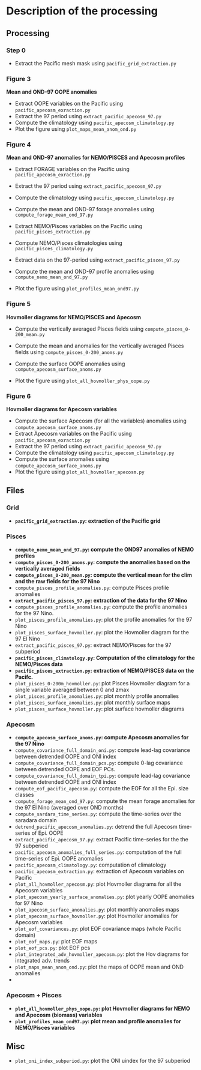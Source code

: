 # Description of the processing

## Processing

### Step 0

- Extract the Pacific mesh mask using `pacific_grid_extraction.py`

### Figure 3

**Mean and OND-97 OOPE anomalies**

- Extract OOPE variables on the Pacific using `pacific_apecosm_exraction.py`
- Extract the 97 period using `extract_pacific_apecosm_97.py`
- Compute the climatology using `pacific_apecosm_climatology.py`
- Plot the figure using `plot_maps_mean_anom_ond.py`

### Figure 4

**Mean and OND-97 anomalies for NEMO/PISCES and Apecosm profiles**

- Extract FORAGE variables on the Pacific using `pacific_apecosm_exraction.py`
- Extract the 97 period using `extract_pacific_apecosm_97.py`
- Compute the climatology using `pacific_apecosm_climatology.py`
- Compute the mean and OND-97 forage anomalies using `compute_forage_mean_ond_97.py`

- Extract NEMO/Pisces variables on the Pacific using `pacific_pisces_extraction.py`
- Compute NEMO/Pisces climatologies using `pacific_pisces_climatology.py`
- Extract data on the 97-period using `extract_pacific_pisces_97.py`
- Compute the mean and OND-97 profile anomalies using `compute_nemo_mean_ond_97.py`

- Plot the figure using `plot_profiles_mean_ond97.py`

### Figure 5

**Hovmoller diagrams for NEMO/PISCES and Apecosm**

- Compute the vertically averaged Pisces fields using `compute_pisces_0-200_mean.py`
- Compute the mean and anomalies for the vertically averaged Pisces fields using `compute_pisces_0-200_anoms.py`

- Compute the surface OOPE anomalies using `compute_apecosm_surface_anoms.py`

- Plot the figure using `plot_all_hovmoller_phys_oope.py`

### Figure 6

**Hovmoller diagrams for Apecosm variables**

- Compute the surface Apecosm (for all the variables) anomalies using `compute_apecosm_surface_anoms.py`
- Extract Apecosm variables on the Pacific using `pacific_apecosm_exraction.py`
- Extract the 97 period using `extract_pacific_apecosm_97.py`
- Compute the climatology using `pacific_apecosm_climatology.py`
- Compute the surface anomalies using `compute_apecosm_surface_anoms.py`
- Plot the figure using `plot_all_hovmoller_apecosm.py`

## Files

### Grid

- **`pacific_grid_extraction.py`: extraction of the Pacific grid**

### Pisces 

- **`compute_nemo_mean_ond_97.py`: compute the OND97 anomalies of NEMO profiles**
- **`compute_pisces_0-200_anoms.py`: compute the anomalies based on the vertically averaged fields**
- **`compute_pisces_0-200_mean.py`: compute the vertical mean for the clim and the raw fields for the 97 Nino**
- `compute_pisces_profile_anomalies.py`: compute Pisces profile anomalies
- **`extract_pacific_pisces_97.py`: extraction of the data for the 97 Nino**
- `compute_pisces_profile_anomalies.py`: compute the profile anomalies for the 97 Nino.
- `plot_pisces_profile_anomalies.py`: plot the profile anomalies for the 97 Nino
- `plot_pisces_surface_hovmoller.py`: plot the Hovmoller diagram for the 97 El Nino
- `extract_pacific_pisces_97.py`: extract NEMO/Pisces for the 97 subperiod
- **`pacific_pisces_climatology.py`: Computation of the climatology for the NEMO/Pisces data**
- **`pacific_pisces_extraction.py`: extraction of NEMO/PISCES data on the Pacifc.**
- `plot_pisces_0-200m_hovmoller.py`: plot Pisces Hovmoller diagram for a single variable averaged between 0 and zmax
- `plot_pisces_profile_anomalies.py`: plot monthly profile anomalies
- `plot_pisces_surface_anomalies.py`: plot monthly surface maps
- `plot_pisces_surface_hovmoller.py`: plot surface hovmoller diagrams

### Apecosm

- **`compute_apecosm_surface_anoms.py`: compute Apecosm anomalies for the 97 Nino**
- `compute_covariance_full_domain_oni.py`: compute lead-lag covariance between detrended OOPE and ONI index
- `compute_covariance_full_domain_pcs.py`: compute 0-lag covariance between detrended OOPE and EOF PCs.
- `compute_covariance_full_domain_tpi.py`: compute lead-lag covariance between detrended OOPE and ONI index
- `compute_eof_pacific_apecosm.py`: compute the EOF for all the Epi. size classes
- `compute_forage_mean_ond_97.py`: compute the mean forage anomalies for the 97 El Nino (averaged over OND months)
- `compute_sardara_time_series.py`: compute the time-series over the saradara domain
- `detrend_pacific_apecosm_anomalies.py`: detrend the full Apecosm time-series of Epi. OOPE
- `extract_pacific_apecosm_97.py`: extract Pacific time-series for the the 97 subperiod
- `pacific_apecosm_anomalies_full_series.py`: computation of the full time-series of Epi. OOPE anomalies
- `pacific_apecosm_climatology.py`: computation of climatology
- `pacific_apecosm_extraction.py`: extraction of Apecosm variables on Pacific
- `plot_all_hovmoller_apecosm.py`: plot Hovmoller diagrams for all the Apecosm variables
- `plot_apecosm_yearly_surface_anomalies.py`: plot yearly OOPE anomalies for 97 Nino
- `plot_apecosm_surface_anomalies.py`: plot monthly anomalies maps
- `plot_apecosm_surface_hovmoller.py`: plot Hovmoller anomalies for Apecosm variables
- `plot_eof_covariances.py`: plot EOF covariance maps (whole Pacific domain)
- `plot_eof_maps.py`: plot EOF maps
- `plot_eof_pcs.py`: plot EOF pcs
- `plot_integrated_adv_hovmoller_apecosm.py`: plot the Hov diagrams for integrated adv. trends
- `plot_maps_mean_anom_ond.py`: plot the maps of OOPE mean and OND anomalies
- 

### Apecosm + Pisces  

- **`plot_all_hovmoller_phys_oope.py`: plot Hovmoller diagrams for NEMO and Apecosm (biomass) variables**
- **`plot_profiles_mean_ond97.py`: plot mean and profile anomalies for NEMO/Pisces variables**

## Misc

- `plot_oni_index_subperiod.py`: plot the ONI uindex for the 97 subperiod


